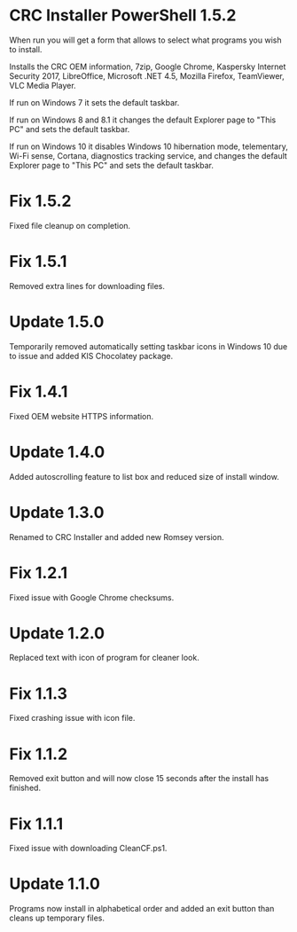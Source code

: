 # CRC Installer PowerShell 1.5.2

When run you will get a form that allows to select what programs you wish to install.

Installs the CRC OEM information, 7zip, Google Chrome, Kaspersky Internet Security 2017, LibreOffice, Microsoft .NET 4.5, Mozilla Firefox, TeamViewer, VLC Media Player.

If run on Windows 7 it sets the default taskbar.

If run on Windows 8 and 8.1 it changes the default Explorer page to "This PC" and sets the default taskbar.

If run on Windows 10 it disables Windows 10 hibernation mode, telementary, Wi-Fi sense, Cortana, diagnostics tracking service, and changes the default Explorer page to "This PC" and sets the default taskbar.

# Fix 1.5.2

Fixed file cleanup on completion.

# Fix 1.5.1

Removed extra lines for downloading files.

# Update 1.5.0

Temporarily removed automatically setting taskbar icons in Windows 10 due to issue and added KIS Chocolatey package.

# Fix 1.4.1

Fixed OEM website HTTPS information.

# Update 1.4.0

Added autoscrolling feature to list box and reduced size of install window.

# Update 1.3.0

Renamed to CRC Installer and added new Romsey version.

# Fix 1.2.1

Fixed issue with Google Chrome checksums.

# Update 1.2.0

Replaced text with icon of program for cleaner look.

# Fix 1.1.3

Fixed crashing issue with icon file.

# Fix 1.1.2

Removed exit button and will now close 15 seconds after the install has finished.

# Fix 1.1.1

Fixed issue with downloading CleanCF.ps1.

# Update 1.1.0

Programs now install in alphabetical order and added an exit button than cleans up temporary files.
